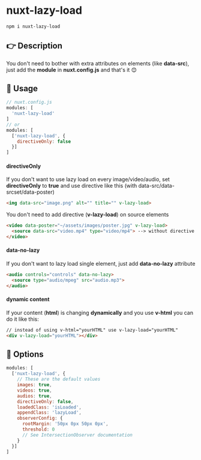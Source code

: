 # nuxt-lazy-load
```bash
npm i nuxt-lazy-load
```

## 👉 Description
You don't need to bother with extra attributes on elements (like **data-src**), just add the **module** in **nuxt.config.js** and that's it 😊

## 🚀 Usage
```javascript
// nuxt.config.js
modules: [
  'nuxt-lazy-load'
]
// or
modules: [
  ['nuxt-lazy-load', {
    directiveOnly: false
  }]
]
```

#### directiveOnly
If you don't want to use lazy load on every image/video/audio, set **directiveOnly** to **true** and use directive like this (with data-src/data-srcset/data-poster)
```html
<img data-src="image.png" alt="" title="" v-lazy-load>
```
You don't need to add directive (**v-lazy-load**) on source elements
```html
<video data-poster="~/assets/images/poster.jpg" v-lazy-load>
  <source data-src="video.mp4" type="video/mp4"> --> without directive
</video>
```

#### data-no-lazy
If you don't want to lazy load single element, just add **data-no-lazy** attribute
```html
<audio controls="controls" data-no-lazy>
  <source type="audio/mpeg" src="audio.mp3">
</audio>
```

#### dynamic content
If your content (**html**) is changing **dynamically** and you use **v-html** you can do it like this:
```html
// instead of using v-html="yourHTML" use v-lazy-load="yourHTML"
<div v-lazy-load="yourHTML"></div>
```

## 🔧 Options
```javascript
modules: [
  ['nuxt-lazy-load', {
    // These are the default values
    images: true,
    videos: true,
    audios: true,
    directiveOnly: false,
    loadedClass: 'isLoaded',
    appendClass: 'lazyLoad',
    observerConfig: {
      rootMargin: '50px 0px 50px 0px',
      threshold: 0
      // See IntersectionObserver documentation
    }
  }]
]
```